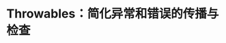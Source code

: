 Throwables：简化异常和错误的传播与检查
================================================================================
